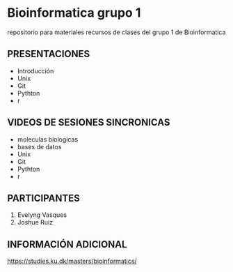 # Bioinformatica grupo 1
repositorio para materiales recursos de clases del grupo 1 de Bioinformatica


## PRESENTACIONES

- Introducción
- Unix
- Git
- Pythton
- r


## VIDEOS DE SESIONES SINCRONICAS


- moleculas biologicas
- bases de datos    
- Unix
- Git
- Pythton
- r


## PARTICIPANTES
1. Evelyng Vasques
2. Joshue Ruiz


## INFORMACIÓN ADICIONAL

<https://studies.ku.dk/masters/bioinformatics/>

